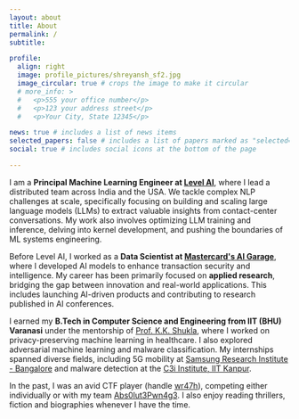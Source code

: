 ```yaml
---
layout: about
title: About
permalink: /
subtitle:

profile:
  align: right
  image: profile_pictures/shreyansh_sf2.jpg
  image_circular: true # crops the image to make it circular
  # more_info: >
  #   <p>555 your office number</p>
  #   <p>123 your address street</p>
  #   <p>Your City, State 12345</p>

news: true # includes a list of news items
selected_papers: false # includes a list of papers marked as "selected={true}"
social: true # includes social icons at the bottom of the page

---
```


I am a **Principal Machine Learning Engineer at [Level AI](https://thelevel.ai/)**, where I lead a distributed team across India and the USA. We tackle complex NLP challenges at scale, specifically focusing on building and scaling large language models (LLMs) to extract valuable insights from contact-center conversations. My work also involves optimizing LLM training and inference, delving into kernel development, and pushing the boundaries of ML systems engineering.

Before Level AI, I worked as a **Data Scientist at [Mastercard's AI Garage](https://www.linkedin.com/company/mastercard-ai-garage/)**, where I developed AI models to enhance transaction security and intelligence. My career has been primarily focused on **applied research**, bridging the gap between innovation and real-world applications. This includes launching AI-driven products and contributing to research published in AI conferences.

I earned my **B.Tech in Computer Science and Engineering from IIT (BHU) Varanasi** under the mentorship of [Prof. K.K. Shukla](https://iitbhu.ac.in/dept/cse/people/kkshuklacse), where I worked on privacy-preserving machine learning in healthcare. I also explored adversarial machine learning and malware classification. My internships spanned diverse fields, including 5G mobility at [Samsung Research Institute - Bangalore](https://research.samsung.com/sri-b) and malware detection at the [C3i Institute, IIT Kanpur](https://security.cse.iitk.ac.in/).

In the past, I was an avid CTF player (handle [wr47h](https://ctftime.org/team/34870)), competing either individually or with my team [Abs0lut3Pwn4g3](https://ctftime.org/team/72103). I also enjoy reading thrillers, fiction and biographies whenever I have the time.
